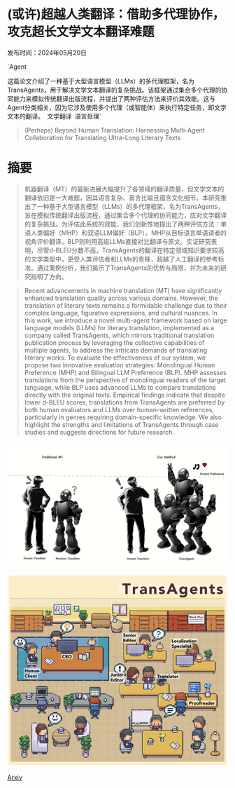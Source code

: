 # (或许)超越人类翻译：借助多代理协作，攻克超长文学文本翻译难题

发布时间：2024年05月20日

`Agent

这篇论文介绍了一种基于大型语言模型（LLMs）的多代理框架，名为TransAgents，用于解决文学文本翻译的复杂挑战。该框架通过集合多个代理的协同能力来模拟传统翻译出版流程，并提出了两种评估方法来评价其效能。这与Agent分类相关，因为它涉及使用多个代理（或智能体）来执行特定任务，即文学文本的翻译。` `文学翻译` `语言处理`

> (Perhaps) Beyond Human Translation: Harnessing Multi-Agent Collaboration for Translating Ultra-Long Literary Texts

# 摘要

> 机器翻译（MT）的最新进展大幅提升了各领域的翻译质量，但文学文本的翻译依旧是一大难题，因其语言复杂、富含比喻且蕴含文化细节。本研究推出了一种基于大型语言模型（LLMs）的多代理框架，名为TransAgents，旨在模拟传统翻译出版流程，通过集合多个代理的协同能力，应对文学翻译的复杂挑战。为评估此系统的效能，我们创新性地提出了两种评估方法：单语人类偏好（MHP）和双语LLM偏好（BLP）。MHP从目标语言单语读者的视角评价翻译，BLP则利用高级LLMs直接对比翻译与原文。实证研究表明，尽管d-BLEU分数不高，TransAgents的翻译在特定领域知识要求较高的文学类型中，更受人类评估者和LLMs的青睐，超越了人工翻译的参考标准。通过案例分析，我们揭示了TransAgents的优势与局限，并为未来的研究指明了方向。

> Recent advancements in machine translation (MT) have significantly enhanced translation quality across various domains. However, the translation of literary texts remains a formidable challenge due to their complex language, figurative expressions, and cultural nuances. In this work, we introduce a novel multi-agent framework based on large language models (LLMs) for literary translation, implemented as a company called TransAgents, which mirrors traditional translation publication process by leveraging the collective capabilities of multiple agents, to address the intricate demands of translating literary works. To evaluate the effectiveness of our system, we propose two innovative evaluation strategies: Monolingual Human Preference (MHP) and Bilingual LLM Preference (BLP). MHP assesses translations from the perspective of monolingual readers of the target language, while BLP uses advanced LLMs to compare translations directly with the original texts. Empirical findings indicate that despite lower d-BLEU scores, translations from TransAgents are preferred by both human evaluators and LLMs over human-written references, particularly in genres requiring domain-specific knowledge. We also highlight the strengths and limitations of TransAgents through case studies and suggests directions for future research.

![(或许)超越人类翻译：借助多代理协作，攻克超长文学文本翻译难题](../../../paper_images/2405.11804/x1.png)

![(或许)超越人类翻译：借助多代理协作，攻克超长文学文本翻译难题](../../../paper_images/2405.11804/x2.png)

[Arxiv](https://arxiv.org/abs/2405.11804)